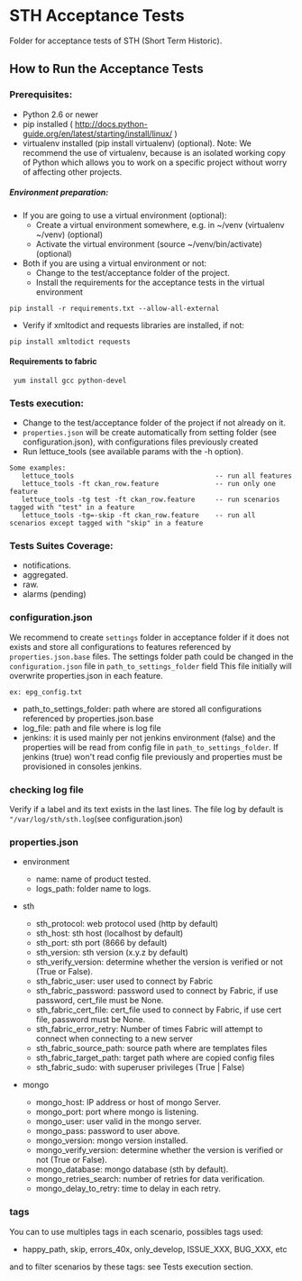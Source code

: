 # STH Acceptance Tests

Folder for acceptance tests of STH (Short Term Historic).

## How to Run the Acceptance Tests

### Prerequisites:

- Python 2.6 or newer
- pip installed ( <http://docs.python-guide.org/en/latest/starting/install/linux/> )
- virtualenv installed (pip install virtualenv) (optional).
Note: We recommend the use of virtualenv, because is an isolated working copy of Python which allows you to work on a specific project without worry of affecting other projects.

##### Environment preparation:

- If you are going to use a virtual environment (optional):
  * Create a virtual environment somewhere, e.g. in ~/venv (virtualenv ~/venv) (optional)
  * Activate the virtual environment (source ~/venv/bin/activate) (optional)
- Both if you are using a virtual environment or not:
  * Change to the test/acceptance folder of the project.
  * Install the requirements for the acceptance tests in the virtual environment
```no-highlight
pip install -r requirements.txt --allow-all-external
```
  * Verify if  xmltodict and requests libraries are installed, if not:
```no-highlight
pip install xmltodict requests
```

#### Requirements to fabric
```no-highlight
 yum install gcc python-devel
```

### Tests execution:

- Change to the test/acceptance folder of the project if not already on it.
- `properties.json` will be create automatically from setting folder (see configuration.json), with configurations files previously created
- Run lettuce_tools (see available params with the -h option).

```no-highlight
Some examples:
   lettuce_tools                                   -- run all features
   lettuce_tools -ft ckan_row.feature              -- run only one feature
   lettuce_tools -tg test -ft ckan_row.feature     -- run scenarios tagged with "test" in a feature
   lettuce_tools -tg=-skip -ft ckan_row.feature    -- run all scenarios except tagged with "skip" in a feature
```

### Tests Suites Coverage:

- notifications.
- aggregated.
- raw.
- alarms (pending)

### configuration.json

We recommend to create `settings` folder in acceptance folder if it does not exists and store all configurations to features referenced by `properties.json.base` files.
The settings folder path could be changed in the `configuration.json` file in `path_to_settings_folder` field
This file initially will overwrite properties.json in each feature.
```no-highlight
ex: epg_config.txt
```
   * path_to_settings_folder: path where are stored all configurations referenced by properties.json.base
   * log_file: path and file where is log file
   * jenkins: it is used mainly per not jenkins environment (false) and the properties will be read from config file in `path_to_settings_folder`.
              If jenkins (true) won't read config file previously and properties must be provisioned in consoles jenkins.

### checking log file

Verify if a label and its text exists in the last lines. The file log by default is `"/var/log/sth/sth.log`(see configuration.json)

### properties.json

- environment
    * name: name of product tested.
    * logs_path: folder name to logs.


- sth
    * sth_protocol: web protocol used (http by default)
    * sth_host: sth host (localhost by default)
    * sth_port: sth port (8666 by default)
    * sth_version: sth version (x.y.z by default)
    * sth_verify_version: determine whether the version is verified or not (True or False).
    * sth_fabric_user: user used to connect by Fabric
    * sth_fabric_password: password used to connect by Fabric, if use password, cert_file must be None.
    * sth_fabric_cert_file: cert_file used to connect by Fabric, if use cert file, password must be None.
    * sth_fabric_error_retry: Number of times Fabric will attempt to connect when connecting to a new server
    * sth_fabric_source_path: source path where are templates files
    * sth_fabric_target_path: target path where are copied config files
    * sth_fabric_sudo:  with superuser privileges (True | False)

- mongo
    * mongo_host: IP address or host of mongo Server.
    * mongo_port: port where mongo is listening.
    * mongo_user: user valid in the mongo server.
    * mongo_pass: password to user above.
    * mongo_version: mongo version installed.
    * mongo_verify_version: determine whether the version is verified or not (True or False).
    * mongo_database: mongo database (sth by default).
    * mongo_retries_search: number of retries for data verification.
    * mongo_delay_to_retry: time to delay in each retry.

### tags

You can to use multiples tags in each scenario, possibles tags used:

- happy_path, skip, errors_40x, only_develop, ISSUE_XXX, BUG_XXX, etc

and to filter scenarios by these tags: see Tests execution section.



